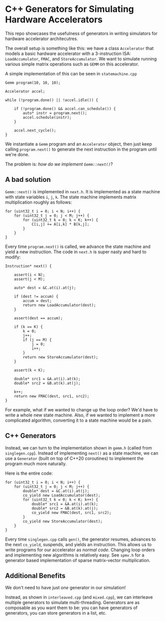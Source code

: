 # C++ Generators for Simulating Hardware Accelerators

This repo showcases the usefulness of generators in writing
simulators for hardware accelerator architecutres.

The overall setup is something like this: we have a class
`Accelerator` that models a basic hardware accelerator
with a 3-instruction ISA: `LoadAccumulator`, `FMAC`, and
`StoreAccumulator`. We want to simulate running various simple
matrix operations such as `GEMM` on this accelerator.

A simple implementation of this can be seen in `statemachine.cpp`

```
Gemm program(10, 10, 10);

Accelerator accel;

while (!program.done() || !accel.idle()) {

    if (!program.done() && accel.can_schedule()) {
        auto* instr = program.next();
        accel.schedule(instr);
    }

    accel.next_cycle();
}
```

We instantiate a `Gemm` program and an `Accelerator` object,
then just keep calling `program.next()` to generate the
next instruction in the program until we're done.

The problem is: *how do we implement `Gemm::next()`*?

## A bad solution

`Gemm::next()` is implemented in `next.h`. It is implemented
as a state machine with state variables `i`, `j`, `k`. The
state machine implements matrix multiplication roughly
as follows:

```
for (uint32_t i = 0; i < N; i++) {
    for (uint32_t j = 0; j < M; j++) {
        for (uint32_t k = 0; k < K; k++) {
            C[i,j] += A[i,k] * B[k,j];
        }
    }
}
```

Every time `program.next()` is called, we advance the state
machine and yield a new instruction. The code in `next.h`
is super nasty and hard to modify:

```
Instruction* next() {

    assert(i < N);
    assert(j < M);

    auto* dest = &C.at(i).at(j);

    if (dest != accum) {
        accum = dest;
        return new LoadAccumulator(dest);
    }

    assert(dest == accum);
    
    if (k == K) {
        k = 0;
        j++;
        if (j == M) {
            j = 0;
            i++;
        }
        return new StoreAccumulator(dest);
    }

    assert(k < K);

    double* src1 = &A.at(i).at(k);
    double* src2 = &B.at(k).at(j);

    k++;
    return new FMAC(dest, src1, src2);
}
```


For example, what if
we wanted to change up the loop order? We'd have to
write a whole new state machine. Also, if we wanted to implement
a more complicated algorithm, converting it to a state
machine would be a pain.

## C++ Generators

Instead, we can turn to the implementation shown in
`gemm.h` (called from `singlegen.cpp`). Instead of implementing
`next()` as a state machine, we can use a `Generator` (built on 
top of C++20 coroutines) to implement the program much more naturally.

Here is the entire code:

```
for (uint32_t i = 0; i < N; i++) {
    for (uint32_t j = 0; j < M; j++) {
        double* dest = &C.at(i).at(j);
        co_yield new LoadAccumulator(dest);
        for (uint32_t k = 0; k < K; k++) {
            double* src1 = &A.at(i).at(k);
            double* src2 = &B.at(k).at(j);
            co_yield new FMAC(dest, src1, src2);
        }
        co_yield new StoreAccumulator(dest);
    }
}
```

Every time `singlegen.cpp` calls `gen()`, the generator resumes,
advances to the next `co_yield`, suspends, and yields an instruction.
This allows us to write programs for our accelerator as *normal
code*. Changing loop orders and implementing new algorithms is
relatively easy. See `spmv.h` for a generator based implementation
of sparse matrix-vector multiplication.

## Additional Benefits

We don't need to have just *one* generator in our simulation!

Instead, as shown in `interleaved.cpp` (and `mixed.cpp`), we
can interleave multiple generators to simulate multi-threading.
Generators are as composable as you want them to be: you can
have generators of generators, you can store generators
in a list, etc.
